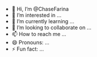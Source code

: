 - 👋 Hi, I’m @ChaseFarina
- 👀 I’m interested in ...
- 🌱 I’m currently learning ...
- 💞️ I’m looking to collaborate on ...
- 📫 How to reach me ...
- 😄 Pronouns: ...
- ⚡ Fun fact: ...

<!---
ChaseFarina/ChaseFarina is a ✨ special ✨ repository because its `README.md` (this file) appears on your GitHub profile.
You can click the Preview link to take a look at your changes.
--->
